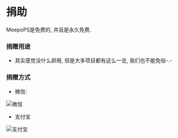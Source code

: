 # 捐助
MeepoPS是免费的, 并且是永久免费. 
 
### 捐赠用途
- 其实感觉没什么卵用, 但是大多项目都有这么一览, 我们也不能免俗-.-

### 捐赠方式
- 微信:

![微信](https://raw.githubusercontent.com/lixuancn/MeepoPS-PHP/dev/Doc/zh/1-summary/Image/donation-weixin.jpg "微信")

- 支付宝

![支付宝](https://raw.githubusercontent.com/lixuancn/MeepoPS-PHP/dev/Doc/zh/1-summary/Image/donation-alipay.jpeg "支付宝")
